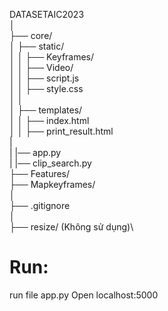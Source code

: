 
DATASETAIC2023\
│\
├── core/\
│ ├── static/\
│ │ ├── Keyframes/\
│ │ ├── Video/\
│ │ ├── script.js\
│ │ ├── style.css\
│ │\
│ ├── templates/\
│ │ ├── index.html\
│ │ ├── print_result.html\
|\
| |── app.py\
| |── clip_search.py\
├── Features/\
├── Mapkeyframes/\
│\
├── .gitignore\
│\
├── resize/ (Không sử dụng)\

# Run:
run file app.py
Open localhost:5000
